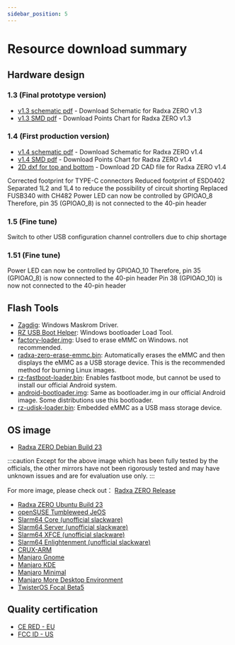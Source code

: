 ```yaml
---
sidebar_position: 5
---
```


# Resource download summary

## Hardware design

### 1.3 (Final prototype version)

- [v1.3 schematic pdf](https://dl.radxa.com/zero/docs/hw/RADAX_ZERO_V13_SCH_20210309.pdf) - Download Schematic for Radxa ZERO v1.3
- [v1.3 SMD pdf](https://dl.radxa.com/zero/docs/hw/RADAX_ZERO_V13_SMD_20210309.pdf) - Download Points Chart for Radxa ZERO v1.3

### 1.4 (First production version)

- [v1.4 schematic pdf](https://dl.radxa.com/zero/docs/hw/radxa_zero_v1400_schematic.pdf) - Download Schematic for Radxa ZERO v1.4
- [v1.4 SMD pdf](https://dl.radxa.com/zero/docs/hw/radxa_zero_v1400_smd.pdf) - Download Points Chart for Radxa ZERO v1.4
- [2D dxf for top and bottom](https://dl.radxa.com/zero/docs/hw/radxa_zero_v1400_2d.zip) - Download 2D CAD file for Radxa ZERO v1.4

Corrected footprint for TYPE-C connectors
Reduced footprint of ESD0402
Separated 1L2 and 1L4 to reduce the possibility of circuit shorting
Replaced FUSB340 with CH482
Power LED can now be controlled by GPIOAO_8
Therefore, pin 35 (GPIOAO_8) is not connected to the 40-pin header

### 1.5 (Fine tune)

Switch to other USB configuration channel controllers due to chip shortage

### 1.51 (Fine tune)

Power LED can now be controlled by GPIOAO_10
Therefore, pin 35 (GPIOAO_8) is now connected to the 40-pin header
Pin 38 (GPIOAO_10) is now not connected to the 40-pin header

## Flash Tools

- [Zagdig](https://zadig.akeo.ie/): Windows Maskrom Driver.
- [RZ USB Boot Helper](https://dl.radxa.com/zero/tools/windows/RZ_USB_Boot_Helper_V1.0.0.zip): Windows bootloader Load Tool.
- [factory-loader.img](https://dl.radxa.com/zero/images/loader/factory-loader.img): Used to erase eMMC on Windows. not recommended.
- [radxa-zero-erase-emmc.bin](https://dl.radxa.com/zero/images/loader/radxa-zero-erase-emmc.bin): Automatically erases the eMMC and then displays the eMMC as a USB storage device. This is the recommended method for burning Linux images.
- [rz-fastboot-loader.bin](https://dl.radxa.com/zero/images/loader/rz-fastboot-loader.bin): Enables fastboot mode, but cannot be used to install our official Android system.
- [android-bootloader.img](https://dl.radxa.com/zero/images/loader/android-bootloader.img): Same as bootloader.img in our official Android image. Some distributions use this bootloader.
- [rz-udisk-loader.bin](https://dl.radxa.com/zero/images/loader/rz-udisk-loader.bin): Embedded eMMC as a USB mass storage device.

## OS image

- [Radxa ZERO Debian Build 23](https://github.com/radxa-build/radxa-zero/releases/download/b23/radxa-zero_debian_bullseye_kde_b23.img.xz)

:::caution
Except for the above image which has been fully tested by the officials, the other mirrors have not been rigorously tested and may have unknown issues and are for evaluation use only.
:::

For more image, please check out： [Radxa ZERO Release](https://github.com/radxa-build/radxa-zero/releases)

- [Radxa ZERO Ubuntu Build 23](https://github.com/radxa-build/radxa-zero/releases/download/b23/radxa-zero_ubuntu_jammy_kde_b23.img.xz)
- [openSUSE Tumbleweed JeOS](http://download.opensuse.org/ports/aarch64/tumbleweed/appliances/openSUSE-Tumbleweed-ARM-JeOS-radxazero.aarch64.raw.xz)
- [Slarm64 Core (unofficial slackware)](http://dl.slarm64.org/slackware/images/radxa_zero/slarm64-current-aarch64-core-radxa_zero-6.4.8-build-20230806.img.zst)
- [Slarm64 Server (unofficial slackware)](http://dl.slarm64.org/slackware/images/radxa_zero/slarm64-current-aarch64-server-radxa_zero-6.4.8-build-20230806.img.zst)
- [Slarm64 XFCE (unofficial slackware)](http://dl.slarm64.org/slackware/images/radxa_zero/slarm64-current-aarch64-xfce-radxa_zero-6.4.8-build-20230806.img.zst)
- [Slarm64 Enlightenment (unofficial slackware)](http://dl.slarm64.org/slackware/images/radxa_zero/slarm64-current-aarch64-enlightenment-radxa_zero-5.14.5-build-20210917.img.zst)
- [CRUX-ARM](http://dl.slarm64.org/crux/images/radxa_zero/crux-arm-3.6-aarch64-core-radxa_zero-5.19.1-build-20220814.img.zst)
- [Manjaro Gnome](https://github.com/manjaro-arm/radxa-zero-images/releases/download/22.02/Manjaro-ARM-gnome-radxa-zero-22.02.img.xz)
- [Manjaro KDE](https://github.com/manjaro-arm/radxa-zero-images/releases/download/22.02/Manjaro-ARM-kde-plasma-radxa-zero-22.02.img.xz)
- [Manjaro Minimal](https://github.com/manjaro-arm/radxa-zero-images/releases/download/22.02/Manjaro-ARM-minimal-radxa-zero-22.02.img.xz)
- [Manjaro More Desktop Environment](https://github.com/manjaro-arm/radxa-zero-images/releases/tag/22.02)
- [TwisterOS Focal Beta5](https://drive.google.com/file/d/1T6GHK3DNbogkEXu7I7-kWqRdv7vltVDC/view?usp=sharing)

## Quality certification

- [CE RED - EU](https://dl.radxa.com/zero/docs/compliance/radxa_zero_ce_red_report.zip)
- [FCC ID - US](https://fccid.io/2A3PA-RADXA-ZERO)
